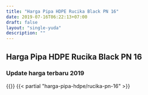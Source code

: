 ```yaml
---
title: "Harga Pipa HDPE Rucika Black PN 16"
date: 2019-07-16T06:22:13+07:00
draft: false
layout: "single-yuda"
description: ""
---
```



## Harga Pipa HDPE Rucika Black PN 16
### Update harga terbaru 2019
{{<kontak-button-yuda>}}
{{< partial "harga-pipa-hdpe/rucika-pn-16" >}}
